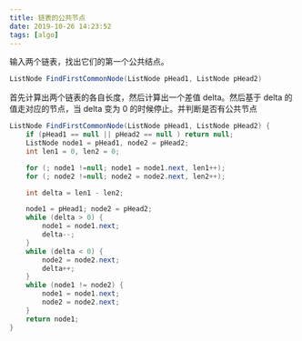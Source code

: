 ```yaml
---
title: 链表的公共节点
date: 2019-10-26 14:23:52
tags: [algo]
---
```

输入两个链表，找出它们的第一个公共结点。
```java
ListNode FindFirstCommonNode(ListNode pHead1, ListNode pHead2) 
```
首先计算出两个链表的各自长度，然后计算出一个差值 delta。然后基于 delta 的值走对应的节点，当 delta 变为 0 的时候停止。并判断是否有公共节点

```java
ListNode FindFirstCommonNode(ListNode pHead1, ListNode pHead2) {
    if (pHead1 == null || pHead2 == null ) return null;
    ListNode node1 = pHead1, node2 = pHead2;
    int len1 = 0, len2 = 0;

    for (; node1 !=null; node1 = node1.next, len1++);
    for (; node2 !=null; node2 = node2.next, len2++);

    int delta = len1 - len2;

    node1 = pHead1; node2 = pHead2;
    while (delta > 0) {
        node1 = node1.next;
        delta--;
    }
    while (delta < 0) {
        node2 = node2.next;
        delta++;
    }
    while (node1 != node2) {
        node1 = node1.next;
        node2 = node2.next;
    }
    return node1;
}
```
